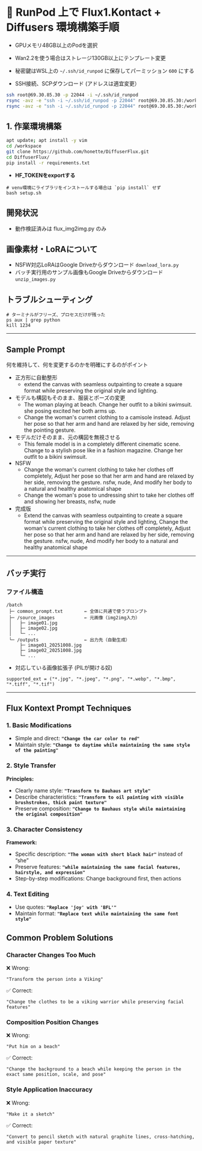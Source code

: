 # 🚀 RunPod 上で Flux1.Kontact + Diffusers 環境構築手順

- GPUメモリ48GB以上のPodを選択
- Wan2.2を使う場合はストレージ130GB以上にテンプレート変更

- 秘密鍵はWSL上の `~/.ssh/id_runpod` に保存してパーミッション `600` にする
- SSH接続、SCPダウンロード (アドレスは適宜変更）

```bash
ssh root@69.30.85.30 -p 22044 -i ~/.ssh/id_runpod
rsync -avz -e "ssh -i ~/.ssh/id_runpod -p 22044" root@69.30.85.30:/workspace/DiffuserFlux/tmp/ ./
rsync -avz -e "ssh -i ~/.ssh/id_runpod -p 22044" root@69.30.85.30:/workspace/DiffuserFlux/batch/outputs/ ./
```

## 1. 作業環境構築

```bash
apt update; apt install -y vim
cd /workspace
git clone https://github.com/honette/DiffuserFlux.git
cd DiffuserFlux/
pip install -r requirements.txt
```

- **HF_TOKENをexportする**

```
# venv環境にライブラリをインストールする場合は `pip install` せず
bash setup.sh
```

## 開発状況

- 動作検証済みは flux_img2img.py のみ

## 画像素材・LoRAについて

- NSFW対応LoRAはGoogle Driveからダウンロード `download_lora.py`
- バッチ実行用のサンプル画像もGoogle Driveからダウンロード `unzip_images.py`

## トラブルシューティング

```
# ターミナルがフリーズ、プロセスだけが残った
ps aux | grep python
kill 1234

```

---

## Sample Prompt

何を維持して、何を変更するのかを明確にするのがポイント

- 正方形に自動整形
  - extend the canvas with seamless outpainting to create a square format while preserving the original style and lighting.
- モデルも構図もそのまま、服装とポーズの変更
  - The woman playing at beach. Change her outfit to a bikini swimsuit. she posing excited her both arms up.
  - Change the woman's current clothing to a camisole instead. Adjust her pose so that her arm and hand are relaxed by her side, removing the pointing gesture.
- モデルだけそのまま、元の構図を無視させる
  - This female model is in a completely different cinematic scene. Change to a stylish pose like in a fashion magazine. Change her outfit to a bikini swimsuit.
- NSFW
  - Change the woman's current clothing to take her clothes off completely, Adjust her pose so that her arm and hand are relaxed by her side, removing the gesture. nsfw, nude, And modify her body to a natural and healthy anatomical shape
  - Change the woman's pose to undressing shirt to take her clothes off and showing her breasts, nsfw, nude
- 完成版
  - Extend the canvas with seamless outpainting to create a square format while preserving the original style and lighting, Change the woman's current clothing to take her clothes off completely, Adjust her pose so that her arm and hand are relaxed by her side, removing the gesture. nsfw, nude, And modify her body to a natural and healthy anatomical shape

---

## バッチ実行

### ファイル構造

```
/batch
 ├─ common_prompt.txt        ← 全体に共通で使うプロンプト
 ├─ /source_images           ← 元画像（img2img入力）
 │   ├─ image01.jpg
 │   ├─ image02.jpg
 │   └─ ...
 └─ /outputs                 ← 出力先（自動生成）
     ├─ image01_20251008.jpg
     ├─ image02_20251008.jpg
     └─ ...
```

- 対応している画像拡張子 (PILが開ける奴)

```
supported_ext = ("*.jpg", "*.jpeg", "*.png", "*.webp", "*.bmp", "*.tiff", "*.tif")
```


---

## **Flux Kontext Prompt Techniques**

### **1. Basic Modifications**

- Simple and direct: **`"Change the car color to red"`**
- Maintain style: **`"Change to daytime while maintaining the same style of the painting"`**

### **2. Style Transfer**

**Principles:**

- Clearly name style: **`"Transform to Bauhaus art style"`**
- Describe characteristics: **`"Transform to oil painting with visible brushstrokes, thick paint texture"`**
- Preserve composition: **`"Change to Bauhaus style while maintaining the original composition"`**

### **3. Character Consistency**

**Framework:**

- Specific description: **`"The woman with short black hair"`** instead of “she”
- Preserve features: **`"while maintaining the same facial features, hairstyle, and expression"`**
- Step-by-step modifications: Change background first, then actions

### **4. Text Editing**

- Use quotes: **`"Replace 'joy' with 'BFL'"`**
- Maintain format: **`"Replace text while maintaining the same font style"`**

## **Common Problem Solutions**

### **Character Changes Too Much**

❌ Wrong:

```
"Transform the person into a Viking"
```

✅ Correct:

```
"Change the clothes to be a viking warrior while preserving facial features"
```

### **Composition Position Changes**

❌ Wrong:

```
"Put him on a beach"
```

✅ Correct:

```
"Change the background to a beach while keeping the person in the exact same position, scale, and pose"
```

### **Style Application Inaccuracy**

❌ Wrong:

```
"Make it a sketch"
```

✅ Correct:

```
"Convert to pencil sketch with natural graphite lines, cross-hatching, and visible paper texture"
```
